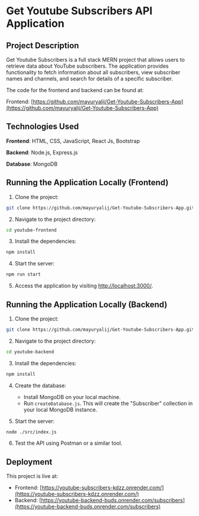 # Get Youtube Subscribers API Application

## Project Description

Get Youtube Subscribers is a full stack MERN project that allows users to retrieve data about YouTube subscribers. The application provides functionality to fetch information about all subscribers, view subscriber names and channels, and search for details of a specific subscriber.

The code for the frontend and backend can be found at:

Frontend: [https://github.com/mayuryalij/Get-Youtube-Subscribers-App](https://github.com/mayuryalij/Get-Youtube-Subscribers-App)

## Technologies Used

**Frontend**: HTML, CSS, JavaScript, React Js, Bootstrap

**Backend**: Node.js, Express.js

**Database**: MongoDB

## Running the Application Locally (Frontend)

1. Clone the project:

```bash
git clone https://github.com/mayuryalij/Get-Youtube-Subscribers-App.git
```

2. Navigate to the project directory:

```bash
cd youtube-frontend
```

3. Install the dependencies:

```bash
npm install
```

4. Start the server:

```bash
npm run start
```

5. Access the application by visiting [http://localhost:3000/](http://localhost:3000/).

## Running the Application Locally (Backend)

1. Clone the project:

```bash
git clone https://github.com/mayuryalij/Get-Youtube-Subscribers-App.git
```

2. Navigate to the project directory:

```bash
cd youtube-backend
```

3. Install the dependencies:

```bash
npm install
```

4. Create the database:

   - Install MongoDB on your local machine.
   - Run `createDatabase.js`. This will create the "Subscriber" collection in your local MongoDB instance.

5. Start the server:

```bash
node ./src/index.js
```

6. Test the API using Postman or a similar tool.

## Deployment

This project is live at:

- Frontend: [https://youtube-subscribers-kdzz.onrender.com/](https://youtube-subscribers-kdzz.onrender.com/)
- Backend: [https://youtube-backend-buds.onrender.com/subscribers](https://youtube-backend-buds.onrender.com/subscribers)